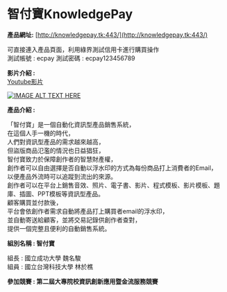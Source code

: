 # 智付寶KnowledgePay

**產品網址:** [http://knowledgepay.tk:443/](http://knowledgepay.tk:443/)  
  
可直接連入產品頁面，利用綠界測試信用卡進行購買操作  
測試帳號 : ecpay 測試密碼 : ecpay123456789  

**影片介紹 :**  
[Youtube影片 ](https://www.youtube.com/watch?v=XkA8i0ChaLE)

[![IMAGE ALT TEXT HERE](https://img.youtube.com/vi/XkA8i0ChaLE/0.jpg)](https://www.youtube.com/watch?v=XkA8i0ChaLE)

**產品介紹 :**

「智付寶」是一個自動化資訊型產品銷售系統，  
在這個人手一機的時代，  
人們對資訊型產品的需求越來越高，  
但盜版商品氾濫的情況也日益猖狂，  
智付寶致力於保障創作者的智慧財產權，  
創作者可以自由選擇是否自動以浮水印的方式為每份商品打上消費者的Email，  
以便產品外流時可以追蹤到流出的來源。  
創作者可以在平台上銷售音效、照片、電子書、影片、程式模板、影片模板、題庫、插圖、PPT模板等資訊型產品。  
顧客購買並付款後，  
平台會依創作者需求自動將產品打上購買者email的浮水印，  
並自動寄送給顧客，並將交易記錄供創作者查對，  
提供一個完整且便利的自動銷售系統。  

**組別名稱 : 智付寶**  

組長 : 國立成功大學 魏名駿  
組員 : 國立台灣科技大學 林於樵  

**參加競賽 : 第二屆大專院校資訊創新應用暨金流服務競賽**
